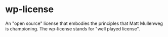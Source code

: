 # wp-license
An "open source" license that embodies the principles that Matt Mullenweg is championing. The wp-license stands for "well played license".
